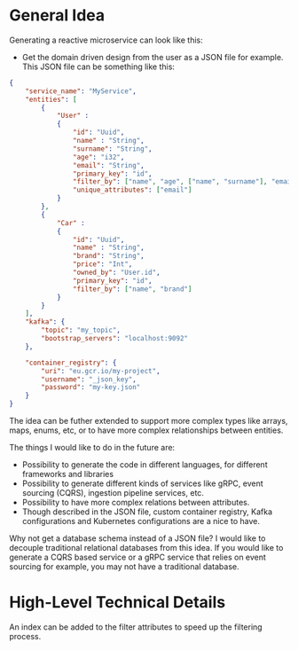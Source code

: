 # General Idea

Generating a reactive microservice can look like this:

- Get the domain driven design from the user as a JSON file for example. This JSON file can be something like this:
```json
{
    "service_name": "MyService",
    "entities": [
        {
            "User" : 
            {
                "id": "Uuid",
                "name" : "String",
                "surname": "String",
                "age": "i32",
                "email": "String",
                "primary_key": "id",
                "filter_by": ["name", "age", ["name", "surname"], "email"] ,
                "unique_attributes": ["email"]
            }
        },
        {
            "Car" : 
            {
                "id": "Uuid",
                "name" : "String",
                "brand": "String",
                "price": "Int",
                "owned_by": "User.id",
                "primary_key": "id",
                "filter_by": ["name", "brand"]
            }
        }
    ],
    "kafka": {
        "topic": "my_topic",
        "bootstrap_servers": "localhost:9092"
    },

    "container_registry": {
        "uri": "eu.gcr.io/my-project",
        "username": "_json_key",
        "password": "my-key.json"
    }
}

```
The idea can be futher extended to support more complex types like arrays, maps, enums, etc, or to have more complex relationships between entities.

The things I would like to do in the future are:
- Possibility to generate the code in different languages, for different frameworks and libraries
- Possibility to generate different kinds of services like gRPC, event sourcing (CQRS), ingestion pipeline services, etc.
- Possibility to have more complex relations between attributes.
- Though described in the JSON file, custom container registry, Kafka configurations and Kubernetes configurations are a nice to have.


Why not get a database schema instead of a JSON file? I would like to decouple traditional relational databases from this idea. If you would like to generate a CQRS based service or a gRPC service that relies on event sourcing for example, you may not have a traditional database.

# High-Level Technical Details

An index can be added to the filter attributes to speed up the filtering process.